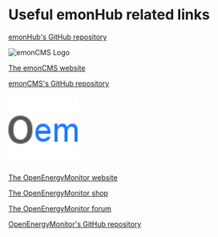 Useful emonHub related links
============================



[emonHub's GitHub repository](https://github.com/emonhub)

![emonCMS Logo](/images/logos/emoncms_banner.png)

[The emonCMS website](http://emoncms.org/site/home)

[emonCMS's GitHub repository](https://github.com/emoncms)

![OpenEnergyMonitor Logo](/images/logos/oem/oem_small.png)

[The OpenEnergyMonitor website](http://openenergymonitor.org/emon/)

[The OpenEnergyMonitor shop](http://shop.openenergymonitor.com/)

[The OpenEnergyMonitor forum](http://openenergymonitor.org/emon/forum)

[OpenEnergyMonitor's GitHub repository](https://github.com/openenergymonitor)

